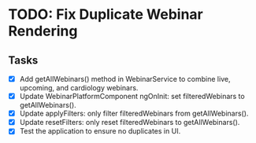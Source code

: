 # TODO: Fix Duplicate Webinar Rendering

## Tasks
- [x] Add getAllWebinars() method in WebinarService to combine live, upcoming, and cardiology webinars.
- [x] Update WebinarPlatformComponent ngOnInit: set filteredWebinars to getAllWebinars().
- [x] Update applyFilters: only filter filteredWebinars from getAllWebinars().
- [x] Update resetFilters: only reset filteredWebinars to getAllWebinars().
- [x] Test the application to ensure no duplicates in UI.
